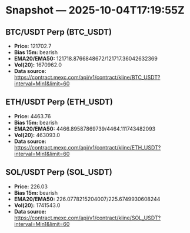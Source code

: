 # Snapshot — 2025-10-04T17:19:55Z

## BTC/USDT Perp (BTC_USDT)
- **Price:** 121702.7
- **Bias 15m:** bearish
- **EMA20/EMA50:** 121718.8766848672/121717.36042632369
- **Vol(20):** 1670962.0
- **Data source:** https://contract.mexc.com/api/v1/contract/kline/BTC_USDT?interval=Min1&limit=60

## ETH/USDT Perp (ETH_USDT)
- **Price:** 4463.76
- **Bias 15m:** bearish
- **EMA20/EMA50:** 4466.89587869739/4464.111743482093
- **Vol(20):** 463093.0
- **Data source:** https://contract.mexc.com/api/v1/contract/kline/ETH_USDT?interval=Min1&limit=60

## SOL/USDT Perp (SOL_USDT)
- **Price:** 226.03
- **Bias 15m:** bearish
- **EMA20/EMA50:** 226.0778215204007/225.6749930608244
- **Vol(20):** 1741543.0
- **Data source:** https://contract.mexc.com/api/v1/contract/kline/SOL_USDT?interval=Min1&limit=60
